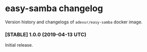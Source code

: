 
# easy-samba changelog
Version history and changelogs of `adevur/easy-samba` docker image.

### [STABLE] 1.0.0 (2019-04-13 UTC)
Initial release.

